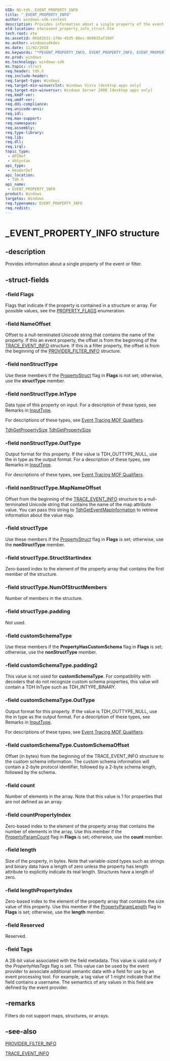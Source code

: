 ```yaml
---
UID: NS:tdh._EVENT_PROPERTY_INFO
title: "_EVENT_PROPERTY_INFO"
author: windows-sdk-content
description: Provides information about a single property of the event or filter.
old-location: etw\event_property_info_struct.htm
tech.root: etw
ms.assetid: 06b82b31-1f0e-45d5-88ec-9b9835af10df
ms.author: windowssdkdev
ms.date: 11/02/2018
ms.keywords: "*PEVENT_PROPERTY_INFO, EVENT_PROPERTY_INFO, EVENT_PROPERTY_INFO structure [ETW], _EVENT_PROPERTY_INFO, etw.event_property_info_struct, tdh.event_property_info_struct, tdh/EVENT_PROPERTY_INFO"
ms.prod: windows
ms.technology: windows-sdk
ms.topic: struct
req.header: tdh.h
req.include-header: 
req.target-type: Windows
req.target-min-winverclnt: Windows Vista [desktop apps only]
req.target-min-winversvr: Windows Server 2008 [desktop apps only]
req.kmdf-ver: 
req.umdf-ver: 
req.ddi-compliance: 
req.unicode-ansi: 
req.idl: 
req.max-support: 
req.namespace: 
req.assembly: 
req.type-library: 
req.lib: 
req.dll: 
req.irql: 
topic_type:
 - APIRef
 - kbSyntax
api_type:
 - HeaderDef
api_location:
 - Tdh.h
api_name:
 - EVENT_PROPERTY_INFO
product: Windows
targetos: Windows
req.typenames: EVENT_PROPERTY_INFO
req.redist: 
---
```


# _EVENT_PROPERTY_INFO structure


## -description


Provides information about a single property of the event or filter.
		
		
	
	


## -struct-fields




### -field Flags

Flags that indicate if the property is contained in a structure or array. For possible values, see the <a href="https://msdn.microsoft.com/517c1662-4230-44dc-94f0-a1996291bbee">PROPERTY_FLAGS</a> enumeration.


### -field NameOffset

Offset to a null-terminated Unicode string that contains the name of the property. If this an event property, the offset is from the beginning of the <a href="https://msdn.microsoft.com/ecf57a23-0dd2-4954-82ac-e92f651c226f">TRACE_EVENT_INFO</a> structure. If this is a filter property, the offset is from the beginning of the <a href="https://msdn.microsoft.com/0541b24a-8531-4828-8c3b-d889e58b0b38">PROVIDER_FILTER_INFO</a> structure.


### -field nonStructType

Use these members if the <a href="https://msdn.microsoft.com/517c1662-4230-44dc-94f0-a1996291bbee">PropertyStruct</a> flag in <b>Flags</b> is not set; otherwise, use the <b>structType</b> member.


### -field nonStructType.InType

Data type of this property on input. For a description of these types, see Remarks in  <a href="https://msdn.microsoft.com/744db4b1-d97f-42b9-bdd9-f42e5da52981">InputType</a>.

For descriptions of these types, see <a href="https://msdn.microsoft.com/3bc82074-05a7-411f-884f-5da1fd08112b">Event Tracing MOF Qualifiers</a>.

<a href="https://msdn.microsoft.com/52b034db-b08b-4c79-973f-33800ca866f5">TdhGetPropertySize</a>
<a href="https://msdn.microsoft.com/52b034db-b08b-4c79-973f-33800ca866f5">TdhGetPropertySize</a>

### -field nonStructType.OutType

Output format for this property. If the value is TDH_OUTTYPE_NULL, use the in type  as the output format. For a description of these types, see Remarks in <a href="https://msdn.microsoft.com/744db4b1-d97f-42b9-bdd9-f42e5da52981">InputType</a>.

For descriptions of these types, see <a href="https://msdn.microsoft.com/3bc82074-05a7-411f-884f-5da1fd08112b">Event Tracing MOF Qualifiers</a>.


### -field nonStructType.MapNameOffset

Offset from the beginning of the <a href="https://msdn.microsoft.com/ecf57a23-0dd2-4954-82ac-e92f651c226f">TRACE_EVENT_INFO</a> structure to a null-terminated Unicode string that contains the name of the map attribute value. You can pass this string to <a href="https://msdn.microsoft.com/2625b65c-7f9e-4a87-85c6-d16857ef4987">TdhGetEventMapInformation</a> to retrieve information about the value map.


### -field structType

Use these members if the <a href="https://msdn.microsoft.com/517c1662-4230-44dc-94f0-a1996291bbee">PropertyStruct</a> flag in <b>Flags</b> is set; otherwise, use the <b>nonStructType</b> member.


### -field structType.StructStartIndex

Zero-based index to the element of the property array that contains the first member of the structure.


### -field structType.NumOfStructMembers

Number of members in the structure.


### -field structType.padding

Not used.


### -field customSchemaType

Use these members if the <b>PropertyHasCustomSchema</b> flag in <b>Flags</b> is set; otherwise, use the <b>nonStructType</b> member.


### -field customSchemaType.padding2

This value is not used for <b>customSchemaType</b>. For compatibility with decoders that do not recognize custom schema properties, this value will contain a TDH InType such as TDH_INTYPE_BINARY.


### -field customSchemaType.OutType

Output format for this property. If the value is TDH_OUTTYPE_NULL, use the in type  as the output format. For a description of these types, see Remarks in <a href="https://msdn.microsoft.com/744db4b1-d97f-42b9-bdd9-f42e5da52981">InputType</a>.

For descriptions of these types, see <a href="https://msdn.microsoft.com/3bc82074-05a7-411f-884f-5da1fd08112b">Event Tracing MOF Qualifiers</a>.


### -field customSchemaType.CustomSchemaOffset

Offset (in bytes) from the beginning of the TRACE_EVENT_INFO structure to the custom schema information. The custom schema information will contain a 2-byte protocol identifier, followed by a 2-byte schema length, followed by the schema.


### -field count

Number of elements in the array. Note that this value is 1 for properties that are not defined as an array.


### -field countPropertyIndex

Zero-based index to the element of the property array that contains the number of elements in the array. Use this member if the <a href="https://msdn.microsoft.com/517c1662-4230-44dc-94f0-a1996291bbee">PropertyParamCount</a> flag in <b>Flags</b> is set; otherwise, use the <b>count</b> member.


### -field length

Size of the property, in bytes. Note that variable-sized types such as strings and binary data have a length of zero unless the property has length attribute to explicitly indicate its real length. Structures have a length of zero.


### -field lengthPropertyIndex

Zero-based index to the element of the property array that contains the size value of this property. Use this member if the <a href="https://msdn.microsoft.com/517c1662-4230-44dc-94f0-a1996291bbee">PropertyParamLength</a> flag in <b>Flags</b> is set; otherwise, use the <b>length</b> member.


### -field Reserved

Reserved.


### -field Tags

A 28-bit value associated with the field metadata. This value is valid only if the <i>PropertyHasTags</i> flag is set. This value can be used by the event provider to associate additional semantic data with a field for use by an event processing tool. For example, a tag value of 1 might indicate that the field contains a username. The semantics of any values in this field are defined by the event provider.


## -remarks



Filters do not support maps, structures, or arrays.




## -see-also




<a href="https://msdn.microsoft.com/0541b24a-8531-4828-8c3b-d889e58b0b38">PROVIDER_FILTER_INFO</a>



<a href="https://msdn.microsoft.com/ecf57a23-0dd2-4954-82ac-e92f651c226f">TRACE_EVENT_INFO</a>
 

 

